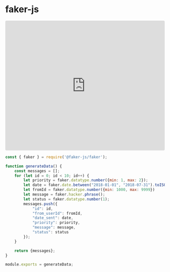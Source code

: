 # faker-js

<iframe src="https://stackblitz.com/edit/node-j4toze?embed=1&file=package.json&hideDevTools=1&hideExplorer=1&hideNavigation=1&theme=light&view=preview"
     style="width:100%; height:410px; border:0; border-radius: 4px; overflow:hidden;"></iframe>

```js
const { faker } = require('@faker-js/faker');

function generateData() {
    const messages = [];
    for (let id = 0; id < 10; id++) {
        let priority = faker.datatype.number({min: 1, max: 2});
        let date = faker.date.between("2018-01-01", "2018-07-31").toISOString().split("T")[0];
        let fromId = faker.datatype.number({min: 1000, max: 9999})
        let message = faker.hacker.phrase();
        let status = faker.datatype.number(1);
        messages.push({
            "id": id,
            "from_userId": fromId,
            "date_sent": date,
            "priority": priority,
            "message": message,
            "status": status
        });
    }

    return {messages};
}

module.exports = generateData;
```
